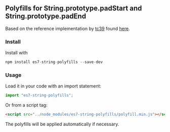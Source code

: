 ## Polyfills for String.prototype.padStart and String.prototype.padEnd

Based on the reference implementation by [tc39](https://github.com/tc39) found [here](https://github.com/tc39/proposal-string-pad-start-end/blob/master/polyfill.js).

### Install
Install with
```javascript
npm install es7-string-polyfills --save-dev
```

### Usage
Load it in your code with an import statement:
```javascript
import "es7-string-polyfills";
```
Or from a script tag:
```html
<script src="../node_modules/es7-string-polyfills/polyfill.min.js"></script>
```

The polyfills will be applied automatically if necessary.
